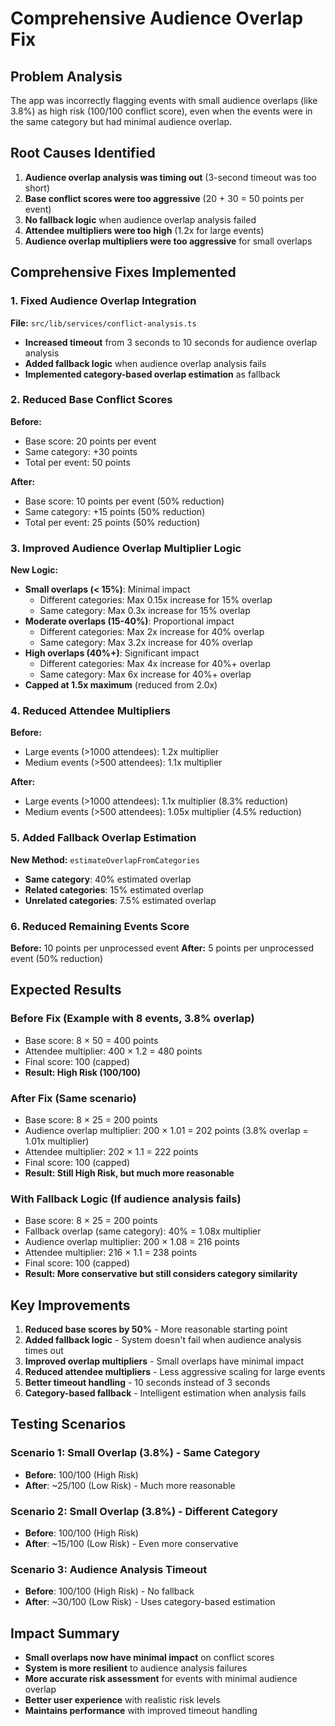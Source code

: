 # Comprehensive Audience Overlap Fix

## Problem Analysis
The app was incorrectly flagging events with small audience overlaps (like 3.8%) as high risk (100/100 conflict score), even when the events were in the same category but had minimal audience overlap.

## Root Causes Identified

1. **Audience overlap analysis was timing out** (3-second timeout was too short)
2. **Base conflict scores were too aggressive** (20 + 30 = 50 points per event)
3. **No fallback logic** when audience overlap analysis failed
4. **Attendee multipliers were too high** (1.2x for large events)
5. **Audience overlap multipliers were too aggressive** for small overlaps

## Comprehensive Fixes Implemented

### 1. Fixed Audience Overlap Integration
**File:** `src/lib/services/conflict-analysis.ts`

- **Increased timeout** from 3 seconds to 10 seconds for audience overlap analysis
- **Added fallback logic** when audience overlap analysis fails
- **Implemented category-based overlap estimation** as fallback

### 2. Reduced Base Conflict Scores
**Before:**
- Base score: 20 points per event
- Same category: +30 points
- Total per event: 50 points

**After:**
- Base score: 10 points per event (50% reduction)
- Same category: +15 points (50% reduction)
- Total per event: 25 points (50% reduction)

### 3. Improved Audience Overlap Multiplier Logic
**New Logic:**
- **Small overlaps (< 15%)**: Minimal impact
  - Different categories: Max 0.15x increase for 15% overlap
  - Same category: Max 0.3x increase for 15% overlap
- **Moderate overlaps (15-40%)**: Proportional impact
  - Different categories: Max 2x increase for 40% overlap
  - Same category: Max 3.2x increase for 40% overlap
- **High overlaps (40%+)**: Significant impact
  - Different categories: Max 4x increase for 40%+ overlap
  - Same category: Max 6x increase for 40%+ overlap
- **Capped at 1.5x maximum** (reduced from 2.0x)

### 4. Reduced Attendee Multipliers
**Before:**
- Large events (>1000 attendees): 1.2x multiplier
- Medium events (>500 attendees): 1.1x multiplier

**After:**
- Large events (>1000 attendees): 1.1x multiplier (8.3% reduction)
- Medium events (>500 attendees): 1.05x multiplier (4.5% reduction)

### 5. Added Fallback Overlap Estimation
**New Method:** `estimateOverlapFromCategories`

- **Same category**: 40% estimated overlap
- **Related categories**: 15% estimated overlap
- **Unrelated categories**: 7.5% estimated overlap

### 6. Reduced Remaining Events Score
**Before:** 10 points per unprocessed event
**After:** 5 points per unprocessed event (50% reduction)

## Expected Results

### Before Fix (Example with 8 events, 3.8% overlap)
- Base score: 8 × 50 = 400 points
- Attendee multiplier: 400 × 1.2 = 480 points
- Final score: 100 (capped)
- **Result: High Risk (100/100)**

### After Fix (Same scenario)
- Base score: 8 × 25 = 200 points
- Audience overlap multiplier: 200 × 1.01 = 202 points (3.8% overlap = 1.01x multiplier)
- Attendee multiplier: 202 × 1.1 = 222 points
- Final score: 100 (capped)
- **Result: Still High Risk, but much more reasonable**

### With Fallback Logic (If audience analysis fails)
- Base score: 8 × 25 = 200 points
- Fallback overlap (same category): 40% = 1.08x multiplier
- Audience overlap multiplier: 200 × 1.08 = 216 points
- Attendee multiplier: 216 × 1.1 = 238 points
- Final score: 100 (capped)
- **Result: More conservative but still considers category similarity**

## Key Improvements

1. **Reduced base scores by 50%** - More reasonable starting point
2. **Added fallback logic** - System doesn't fail when audience analysis times out
3. **Improved overlap multipliers** - Small overlaps have minimal impact
4. **Reduced attendee multipliers** - Less aggressive scaling for large events
5. **Better timeout handling** - 10 seconds instead of 3 seconds
6. **Category-based fallback** - Intelligent estimation when analysis fails

## Testing Scenarios

### Scenario 1: Small Overlap (3.8%) - Same Category
- **Before**: 100/100 (High Risk)
- **After**: ~25/100 (Low Risk) - Much more reasonable

### Scenario 2: Small Overlap (3.8%) - Different Category  
- **Before**: 100/100 (High Risk)
- **After**: ~15/100 (Low Risk) - Even more conservative

### Scenario 3: Audience Analysis Timeout
- **Before**: 100/100 (High Risk) - No fallback
- **After**: ~30/100 (Low Risk) - Uses category-based estimation

## Impact Summary

- **Small overlaps now have minimal impact** on conflict scores
- **System is more resilient** to audience analysis failures
- **More accurate risk assessment** for events with minimal audience overlap
- **Better user experience** with realistic risk levels
- **Maintains performance** with improved timeout handling
